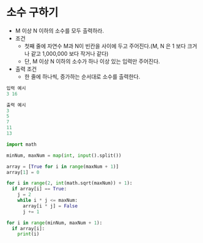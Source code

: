# 소수 구하기
* M 이상 N 이하의 소수를 모두 출력하라.
* 조건
  * 첫째 줄에 자연수 M과 N이 빈칸을 사이에 두고 주어진다.(M, N 은 1 보다 크거나 같고 1,000,000 보다 작거나 같다)
  * 단, M 이상 N 이하의 소수가 하나 이상 있는 입력만 주어진다.
* 출력 조건
  * 한 줄에 하나씩, 증가하는 순서대로 소수를 출력한다.
```python
입력 예시
3 16

출력 예시 
3
5
7
11
13
```

```python
import math

minNum, maxNum = map(int, input().split())

array = [True for i in range(maxNum + 1)]
array[1] = 0

for i in range(2, int(math.sqrt(maxNum)) + 1):
  if array[i] == True:
    j = 2
    while i * j <= maxNum:
      array[i * j] = False
      j += 1

for i in range(minNum, maxNum + 1):
  if array[i]:
    print(i)
```
